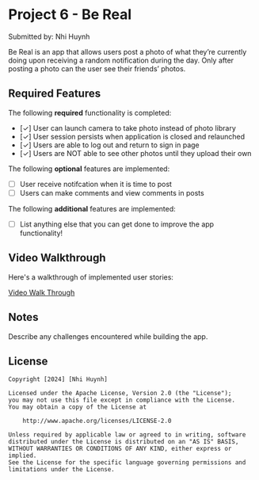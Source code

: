 # Project 6 - Be Real 

Submitted by: Nhi Huynh

Be Real is an app that allows users post a photo of what they’re currently doing upon receiving a random notification during the day. Only after posting a photo can the user see their friends’ photos.


## Required Features

The following **required** functionality is completed:

- [✓] User can launch camera to take photo instead of photo library
- [✓] User session persists when application is closed and relaunched
- [✓] Users are able to log out and return to sign in page
- [✓] Users are NOT able to see other photos until they upload their own	
 
The following **optional** features are implemented:

- [ ] User receive notifcation when it is time to post
- [ ] Users can make comments and view comments in posts	

The following **additional** features are implemented:

- [ ] List anything else that you can get done to improve the app functionality!

## Video Walkthrough

Here's a walkthrough of implemented user stories:


[Video Walk Through](https://imgur.com/a/dIjgdD8)


## Notes

Describe any challenges encountered while building the app.

## License

    Copyright [2024] [Nhi Huynh]

    Licensed under the Apache License, Version 2.0 (the "License");
    you may not use this file except in compliance with the License.
    You may obtain a copy of the License at

        http://www.apache.org/licenses/LICENSE-2.0

    Unless required by applicable law or agreed to in writing, software
    distributed under the License is distributed on an "AS IS" BASIS,
    WITHOUT WARRANTIES OR CONDITIONS OF ANY KIND, either express or implied.
    See the License for the specific language governing permissions and
    limitations under the License.
